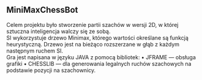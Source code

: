 ## MiniMaxChessBot

Celem projektu było stworzenie partii szachów w wersji 2D, w której sztuczna inteligencja walczy się ze sobą. <br/>
SI wykorzystuje drzewo Minimax, którego wartości określane są funkcją heurystyczną. Drzewo jest na bieżąco rozszerzane w głąb z każdym następnym ruchem SI. <br/>
Gra jest napisana w języku JAVA z pomocą bibliotek:
• JFRAME — obsługa grafiki
• CHESSLIB — dla generowania legalnych ruchów szachowych na podstawie pozycji na szachownicy.
